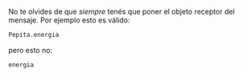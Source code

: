 No te olvides de que _siempre_ tenés que poner el objeto receptor del mensaje. Por ejemplo esto es válido:

```python
Pepita.energia
```

pero esto no:

```python
energia
```
